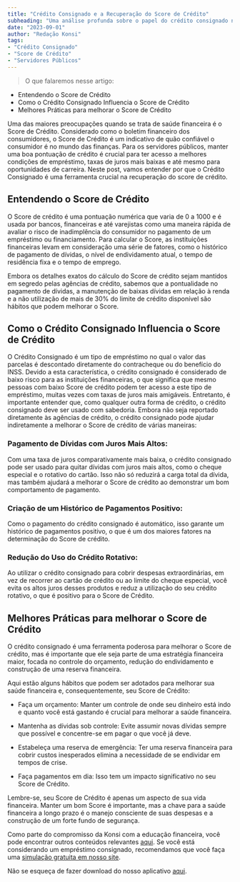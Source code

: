 ```yaml
---
title: "Crédito Consignado e a Recuperação do Score de Crédito"
subheading: "Uma análise profunda sobre o papel do crédito consignado na recuperação do score de crédito dos servidores públicos"
date: "2023-09-01"
author: "Redação Konsi"
tags:
- "Crédito Consignado"
- "Score de Crédito"
- "Servidores Públicos"
---
```


> O que falaremos nesse artigo:

- Entendendo o Score de Crédito
- Como o Crédito Consignado Influencia o Score de Crédito
- Melhores Práticas para melhorar o Score de Crédito

Uma das maiores preocupações quando se trata de saúde financeira é o Score de Crédito. Considerado como o boletim financeiro dos consumidores, o Score de Crédito é um indicativo de quão confiável o consumidor é no mundo das finanças. Para os servidores públicos, manter uma boa pontuação de crédito é crucial para ter acesso a melhores condições de empréstimo, taxas de juros mais baixas e até mesmo para oportunidades de carreira. Neste post, vamos entender por que o Crédito Consignado é uma ferramenta crucial na recuperação do score de crédito.

## Entendendo o Score de Crédito

O Score de crédito é uma pontuação numérica que varia de 0 a 1000 e é usada por bancos, financeiras e até varejistas como uma maneira rápida de avaliar o risco de inadimplência do consumidor no pagamento de um empréstimo ou financiamento. Para calcular o Score, as instituições financeiras levam em consideração uma série de fatores, como o histórico de pagamento de dívidas, o nível de endividamento atual, o tempo de residência fixa e o tempo de emprego. 

Embora os detalhes exatos do cálculo do Score de crédito sejam mantidos em segredo pelas agências de crédito, sabemos que a pontualidade no pagamento de dívidas, a manutenção de baixas dívidas em relação à renda e a não utilização de mais de 30% do limite de crédito disponível são hábitos que podem melhorar o Score.

## Como o Crédito Consignado Influencia o Score de Crédito

O Crédito Consignado é um tipo de empréstimo no qual o valor das parcelas é descontado diretamente do contracheque ou do benefício do INSS. Devido a esta característica, o crédito consignado é considerado de baixo risco para as instituições financeiras, o que significa que mesmo pessoas com baixo Score de crédito podem ter acesso a este tipo de empréstimo, muitas vezes com taxas de juros mais amigáveis. 
Entretanto, é importante entender que, como qualquer outra forma de crédito, o crédito consignado deve ser usado com sabedoria. Embora não seja reportado diretamente às agências de crédito, o crédito consignado pode ajudar indiretamente a melhorar o Score de crédito de várias maneiras:

### Pagamento de Dívidas com Juros Mais Altos: 
Com uma taxa de juros comparativamente mais baixa, o crédito consignado pode ser usado para quitar dívidas com juros mais altos, como o cheque especial e o rotativo do cartão. Isso não só reduzirá a carga total da dívida, mas também ajudará a melhorar o Score de crédito ao demonstrar um bom comportamento de pagamento. 

### Criação de um Histórico de Pagamentos Positivo:
Como o pagamento do crédito consignado é automático, isso garante um histórico de pagamentos positivo, o que é um dos maiores fatores na determinação do Score de crédito.

### Redução do Uso do Crédito Rotativo:
Ao utilizar o crédito consignado para cobrir despesas extraordinárias, em vez de recorrer ao cartão de crédito ou ao limite do cheque especial, você evita os altos juros desses produtos e reduz a utilização do seu crédito rotativo, o que é positivo para o Score de Crédito.

## Melhores Práticas para melhorar o Score de Crédito

O crédito consignado é uma ferramenta poderosa para melhorar o Score de crédito, mas é importante que ele seja parte de uma estratégia financeira maior, focada no controle do orçamento, redução do endividamento e construção de uma reserva financeira. 

Aqui estão alguns hábitos que podem ser adotados para melhorar sua saúde financeira e, consequentemente, seu Score de Crédito:

- Faça um orçamento: Manter um controle de onde seu dinheiro está indo e quanto você está gastando é crucial para melhorar a saúde financeira.

- Mantenha as dívidas sob controle: Evite assumir novas dívidas sempre que possível e concentre-se em pagar o que você já deve.

- Estabeleça uma reserva de emergência: Ter uma reserva financeira para cobrir custos inesperados elimina a necessidade de se endividar em tempos de crise.

- Faça pagamentos em dia: Isso tem um impacto significativo no seu Score de Crédito.

Lembre-se, seu Score de Crédito é apenas um aspecto de sua vida financeira. Manter um bom Score é importante, mas a chave para a saúde financeira a longo prazo é o manejo consciente de suas despesas e a construção de um forte fundo de segurança.

Como parte do compromisso da Konsi com a educação financeira, você pode encontrar outros conteúdos relevantes [aqui](https://www.konsi.com.br/postagens). Se você está considerando um empréstimo consignado, recomendamos que você faça uma [simulação gratuita em nosso site](https://www.konsi.com.br/simulacao).

Não se esqueça de fazer download do nosso aplicativo [aqui](https://www.konsi.com.br/download).